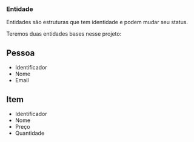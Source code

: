 ### Entidade

Entidades são estruturas que tem identidade e podem mudar seu status.

Teremos duas entidades bases nesse projeto:

## Pessoa

- Identificador
- Nome
- Email

## Item

- Identificador
- Nome
- Preço
- Quantidade
